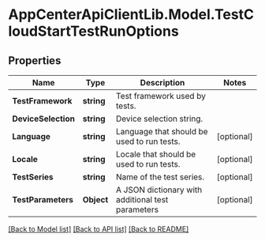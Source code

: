# AppCenterApiClientLib.Model.TestCloudStartTestRunOptions
## Properties

Name | Type | Description | Notes
------------ | ------------- | ------------- | -------------
**TestFramework** | **string** | Test framework used by tests. | 
**DeviceSelection** | **string** | Device selection string. | 
**Language** | **string** | Language that should be used to run tests. | [optional] 
**Locale** | **string** | Locale that should be used to run tests. | [optional] 
**TestSeries** | **string** | Name of the test series. | [optional] 
**TestParameters** | **Object** | A JSON dictionary with additional test parameters | [optional] 

[[Back to Model list]](../README.md#documentation-for-models) [[Back to API list]](../README.md#documentation-for-api-endpoints) [[Back to README]](../README.md)

